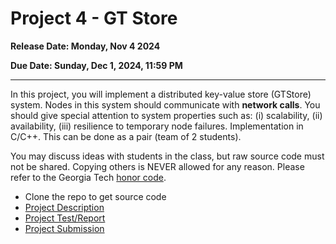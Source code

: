 # Project 4 - GT Store

**Release Date: Monday, Nov 4 2024**

**Due Date: Sunday, Dec 1, 2024, 11:59 PM**

---

In this project, you will implement a distributed key-value store (GTStore) system.
Nodes in this system should communicate with **network calls**.
You should give special attention to system properties such as: (i) scalability, (ii) availability, (iii) resilience to temporary node failures.
Implementation in C/C++. This can be done as a pair (team of 2 students).

You may discuss ideas with students in the class, but raw source code must not be shared.
Copying others is NEVER allowed for any reason.
Please refer to the Georgia Tech [honor code](https://policylibrary.gatech.edu/student-life/academic-honor-code/).

* Clone the repo to get source code
* [Project Description](./doc/project_4_description.md)
* [Project Test/Report](./doc/project_4_test_report.md)
* [Project Submission](./doc/project_4_submission.md)

